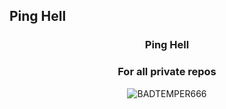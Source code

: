 ## Ping Hell

<h3 align="center">Ping Hell</h3>
<h3 align="center">For all private repos</h3>
<p align="center"><img align="center" src="https://github-readme-stats.vercel.app/api/top-langs?username=BADTEMPER666&show_icons=true&theme=dark&locale=en&layout=compact" alt="BADTEMPER666"/></p>
